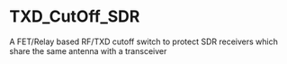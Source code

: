 # TXD_CutOff_SDR
A FET/Relay based RF/TXD cutoff switch to protect SDR receivers which share the same antenna with a transceiver
